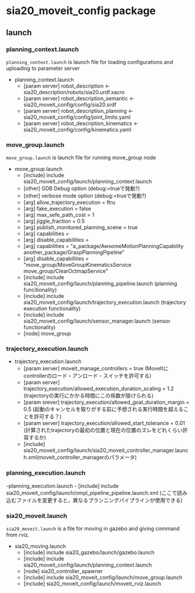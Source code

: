 # sia20_moveit_config package

## launch
### planning_context.launch
```planning_context.launch``` is launch file for loading configurations and uploading to parameter server

- planning_context.launch
	- [param server] robot_description <- sia20_description/robots/sia20.urdf.xacro
	- [param server] robot_description_semantic <- sia20_moveit_config/config/sia20.srdf
	- [param server] robot_description_planning <- sia20_moveit_config/config/joint_limits.yaml
	- [param server] robot_description_kinematics <- sia20_moveit_config/config/kinematics.yaml

### move_group.launch
​```move_group.launch``` is launch file for running move_group node
- move_group.launch
	- [include] include sia20_moveit_config/launch/planning_context.launch
	- [other] GDB Debug option (debug:=trueで発動?)
	- [other] verbose mode option (debug:=trueで発動?)
	- [arg] allow_trajectory_execution = ftru
	- [arg] fake_execution = false
	- [arg] max_sefe_path_cost = 1
	- [arg] jiggle_fraction = 0.5
	- [arg] publish_monitored_planning_scene = true
	- [arg] capabilities = 
	- [arg] disable_capabilities =
	- [arg] capabilities = "a_package/AwsomeMotionPlanningCapability another_package/GraspPlanningPipeline"
	- [arg] disable_capabilities = "move_group/MoveGroupKinematicsService move_group/ClearOctmapService"
	- [include] include sia20_moveit_config/launch/planning_pipeline.launch (planning funcitionality)
	- [include] include sia20_moveit_config/launch/trajectory_execution.launch (trajectory execution functionality)
	- [include] include sia20_moveit_config/launch/sensor_manager.launch (sensor functionality)
	- [node] move_group 

### trajectory_execution.launch

- trajectory_execution.launch
	- [param server] moveit_manage_controllers = true (MoveItにcontrollerのロード・アンロード・スイッチを許可する)
	- [param server] trajectory_execution/allowed_execution_duration_scaling = 1.2 (trajectoryの実行にかかる時間にこの係数が掛けられる)
	- [param srever] trajectory_execution/allowed_goal_duration_margin = 0.5 (起動のキャンセルを取りがする前に予想される実行時間を超えることを許可する？)
	- [param server] trajectory_execution/allowed_start_tolerance = 0.01 (計算されたtrajectoryの最初の位置と現在の位置のズレをどれくらい許容するか)
	- [include] sia20_moveit_config/launch/sia20_moveit_controller_manager.launch.xml(moveit_controller_managerのパラメータ)

### planning_execution.launch
-planning_execution.launch
	- [include] include sia20_moveit_config/launch/ompl_pipeline_pipeline.launch.xml (ここで読み込むファイルを変更すると，異なるプランニングパイプラインが使用できる)


### sia20_moveit.launch
```sia20_moveit.launch``` is a file for moving in gazebo and giving command from rviz.
- sia20_moving.launch
	- [include] include sia20_gazebo/launch/gazebo.launch
	- [include] include sia20_moveit_config/launch/planning_context.launch
	- [node] sia20_controller_spawner
	- [include] include sia20_moveit_config/launch/move_group.launch
	- [include] sia20_moveit_config/launch/moveit_rviz.launch

